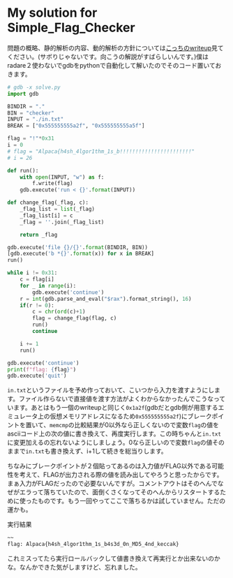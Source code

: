 # My solution for Simple_Flag_Checker

問題の概略、静的解析の内容、動的解析の方針については[こっちのwriteup](./writeup.md)見てください。(サボりじゃないです。向こうの解説がすばらしいんです。)僕はradare２使わないでgdbをpythonで自動化して解いたのでそのコード置いておきます。

```py
# gdb -x solve.py
import gdb

BINDIR = "."
BIN = "checker"
INPUT = "./in.txt"
BREAK = ["0x555555555a2f", "0x555555555a5f"]

flag = "!"*0x31
i = 0
# flag = "Alpaca{h4sh_4lgor1thm_1s_b!!!!!!!!!!!!!!!!!!!!!!!"
# i = 26

def run():
    with open(INPUT, "w") as f:
        f.write(flag)
    gdb.execute('run < {}'.format(INPUT))

def change_flag(_flag, c):
    _flag_list = list(_flag)
    _flag_list[i] = c
    _flag = ''.join(_flag_list)

    return _flag

gdb.execute('file {}/{}'.format(BINDIR, BIN))
[gdb.execute('b *{}'.format(x)) for x in BREAK]
run()

while i != 0x31:
    c = flag[i]
    for _ in range(i):
        gdb.execute('continue')
    r = int(gdb.parse_and_eval("$rax").format_string(), 16)
    if(r != 0):
        c = chr(ord(c)+1)
        flag = change_flag(flag, c)
        run()
        continue

    i += 1
    run()

gdb.execute('continue')
print(f"flag: {flag}")
gdb.execute('quit')
```

`in.txt`というファイルを予め作っておいて、こいつから入力を渡すようにします。ファイル作らないで直接値を渡す方法がよくわからなかったんでこうなっています。あとはもう一個のwriteupと同じく`0x1a2f`(gdbだとgdb側が用意するエミュレータ上の仮想メモリアドレスになるため`0x555555555a2f`)にブレークポイントを置いて、`memcmp`の比較結果が0以外なら正しくないので変数`flag`の値をasciiコード上の次の値に書き換えて、再度実行します。この時ちゃんと`in.txt`に変更加えるの忘れないようにしましょう。0なら正しいので変数`flag`の値そのままで`in.txt`も書き換えず、i+1して続きを総当りします。

ちなみにブレークポイントが２個貼ってあるのは入力値がFLAG以外である可能性を考えて、FLAGが出力される際の値を読み出してやろうと思ったからです。まぁ入力がFLAGだったので必要ないんですが。コメントアウトはそのへんでなぜがエラって落ちていたので、面倒くさくなってそのへんからリスタートするために使ったものです。もう一回やってここで落ちるかは試していません。ただの運かも。

実行結果
```sh
~~
flag: Alpaca{h4sh_4lgor1thm_1s_b4s3d_0n_MD5_4nd_keccak}
```

これミスってたら実行ロールバックして値書き換えて再実行とか出来ないのかな。なんかできた気がしますけど、忘れました。